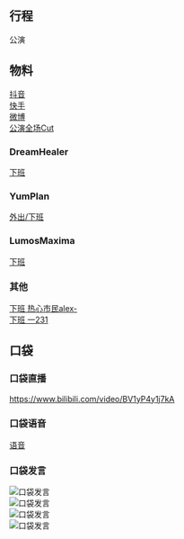 ## 行程
公演

## 物料
[抖音](https://www.douyin.com/video/7052657641461484830)<br>
[快手](https://www.kuaishou.com/short-video/3x4qtqdvm5grane)<br>
[微博](https://weibo.com/5228056212/LaCqyohLJ)<br>
[公演全场Cut](https://www.bilibili.com/video/BV1n34y1i7nc)
### DreamHealer
[下班](https://weibo.com/6375088879/LaCIuzTtG)<br>
### YumPlan
[外出/下班](https://weibo.com/7335378002/LaCLxsrIk)<br>
### LumosMaxima
[下班](https://weibo.com/7726863056/LaHXV4Ad3)<br>
### 其他
[下班 热心市民alex-](https://weibo.com/2971625284/LaD7ICfjK)<br>
[下班 一231](https://weibo.com/6067142592/LaDJso23d)<br>
## 口袋
### 口袋直播
https://www.bilibili.com/video/BV1yP4y1j7kA
### 口袋语音
[语音](./pocket48/audios/)
### 口袋发言
![口袋发言](./pocket48/imgs/messages1.jpeg)<br>
![口袋发言](./pocket48/imgs/P1.jpeg)<br>
![口袋发言](./pocket48/imgs/P2.jpeg)<br>
![口袋发言](./pocket48/imgs/P3.jpeg)<br>

